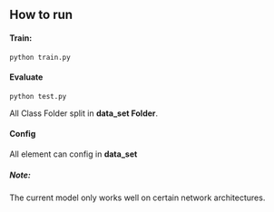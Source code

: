 ## How to run


#### Train:

`python train.py`

#### Evaluate

`python test.py`

All Class Folder split in **data_set Folder**.

#### Config

All element can config in **data_set**

##### Note:

The current model only works well on certain network architectures.
